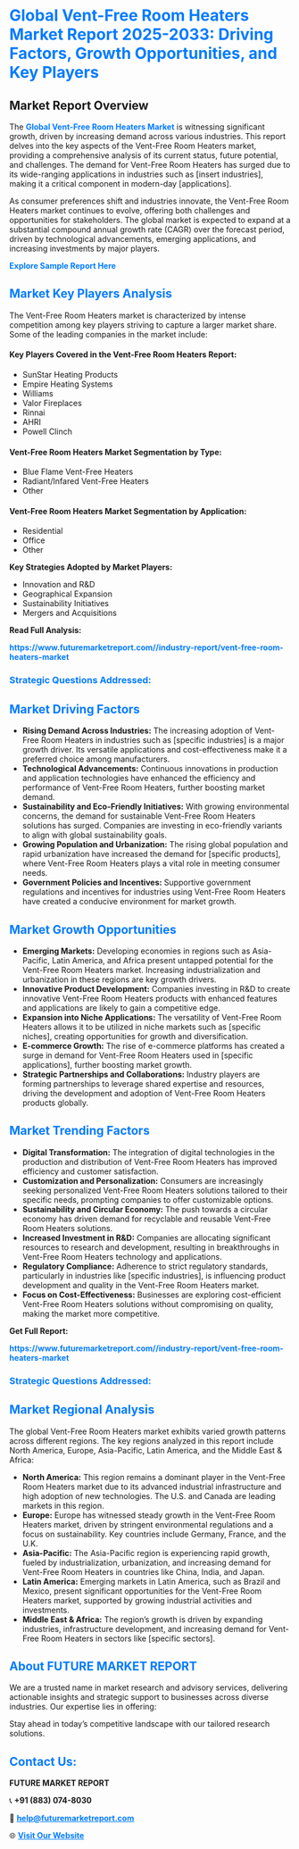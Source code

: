 <h1 style="color: #007BFF;">Global Vent-Free Room Heaters Market Report 2025-2033: Driving Factors, Growth Opportunities, and Key Players</h1>

<section id="overview">
<h2>Market Report Overview</h2>
<p>The <a href="https://www.futuremarketreport.com//industry-report/vent-free-room-heaters-market" style="color: #007BFF; text-decoration: none;"><strong>Global Vent-Free Room Heaters Market</strong></a> is witnessing significant growth, driven by increasing demand across various industries. This report delves into the key aspects of the Vent-Free Room Heaters market, providing a comprehensive analysis of its current status, future potential, and challenges. The demand for Vent-Free Room Heaters has surged due to its wide-ranging applications in industries such as [insert industries], making it a critical component in modern-day [applications].</p>
<p>As consumer preferences shift and industries innovate, the Vent-Free Room Heaters market continues to evolve, offering both challenges and opportunities for stakeholders. The global market is expected to expand at a substantial compound annual growth rate (CAGR) over the forecast period, driven by technological advancements, emerging applications, and increasing investments by major players.</p>
</section>

<section id="overview">
<p><a href="https://www.futuremarketreport.com//request-sample/reportId=86592" style="color: #007BFF; text-decoration: none;"><strong>Explore Sample Report Here</strong></a></p>
</section>

<section id="key-players">
<h2 style="color: #007BFF;">Market Key Players Analysis</h2>
<p>The Vent-Free Room Heaters market is characterized by intense competition among key players striving to capture a larger market share. Some of the leading companies in the market include:</p>
<h4>Key Players Covered in the Vent-Free Room Heaters Report:</h4>
<ul><li>SunStar Heating Products</li><li>Empire Heating Systems</li><li>Williams</li><li>Valor Fireplaces</li><li>Rinnai</li><li>AHRI</li><li>Powell Clinch</li></ul>
<h4>Vent-Free Room Heaters Market Segmentation by Type:</h4>
<ul><li>Blue Flame Vent-Free Heaters</li><li>Radiant/Infared Vent-Free Heaters</li><li>Other</li></ul>

<h4>Vent-Free Room Heaters Market Segmentation by Application:</h4>
<ul><li>Residential</li><li>Office</li><li>Other</li></ul>
<p><strong>Key Strategies Adopted by Market Players:</strong></p>
<ul>
<li>Innovation and R&D</li>
<li>Geographical Expansion</li>
<li>Sustainability Initiatives</li>
<li>Mergers and Acquisitions</li>
</ul>
</section>

<section>
<p><strong>Read Full Analysis: </strong></p><a href="https://www.futuremarketreport.com//industry-report/vent-free-room-heaters-market" style="color: #007BFF; text-decoration: none;"><strong>https://www.futuremarketreport.com//industry-report/vent-free-room-heaters-market</strong></a>
<h3 style="color: #007BFF;">Strategic Questions Addressed:</h3>
</section>

<section id="driving-factors">
<h2 style="color: #007BFF;">Market Driving Factors</h2>
<ul>
<li><strong>Rising Demand Across Industries:</strong> The increasing adoption of Vent-Free Room Heaters in industries such as [specific industries] is a major growth driver. Its versatile applications and cost-effectiveness make it a preferred choice among manufacturers.</li>
<li><strong>Technological Advancements:</strong> Continuous innovations in production and application technologies have enhanced the efficiency and performance of Vent-Free Room Heaters, further boosting market demand.</li>
<li><strong>Sustainability and Eco-Friendly Initiatives:</strong> With growing environmental concerns, the demand for sustainable Vent-Free Room Heaters solutions has surged. Companies are investing in eco-friendly variants to align with global sustainability goals.</li>
<li><strong>Growing Population and Urbanization:</strong> The rising global population and rapid urbanization have increased the demand for [specific products], where Vent-Free Room Heaters plays a vital role in meeting consumer needs.</li>
<li><strong>Government Policies and Incentives:</strong> Supportive government regulations and incentives for industries using Vent-Free Room Heaters have created a conducive environment for market growth.</li>
</ul>
</section>

<section id="growth-opportunities">
<h2 style="color: #007BFF;">Market Growth Opportunities</h2>
<ul>
<li><strong>Emerging Markets:</strong> Developing economies in regions such as Asia-Pacific, Latin America, and Africa present untapped potential for the Vent-Free Room Heaters market. Increasing industrialization and urbanization in these regions are key growth drivers.</li>
<li><strong>Innovative Product Development:</strong> Companies investing in R&D to create innovative Vent-Free Room Heaters products with enhanced features and applications are likely to gain a competitive edge.</li>
<li><strong>Expansion into Niche Applications:</strong> The versatility of Vent-Free Room Heaters allows it to be utilized in niche markets such as [specific niches], creating opportunities for growth and diversification.</li>
<li><strong>E-commerce Growth:</strong> The rise of e-commerce platforms has created a surge in demand for Vent-Free Room Heaters used in [specific applications], further boosting market growth.</li>
<li><strong>Strategic Partnerships and Collaborations:</strong> Industry players are forming partnerships to leverage shared expertise and resources, driving the development and adoption of Vent-Free Room Heaters products globally.</li>
</ul>
</section>

<section id="trending-factors">
<h2 style="color: #007BFF;">Market Trending Factors</h2>
<ul>
<li><strong>Digital Transformation:</strong> The integration of digital technologies in the production and distribution of Vent-Free Room Heaters has improved efficiency and customer satisfaction.</li>
<li><strong>Customization and Personalization:</strong> Consumers are increasingly seeking personalized Vent-Free Room Heaters solutions tailored to their specific needs, prompting companies to offer customizable options.</li>
<li><strong>Sustainability and Circular Economy:</strong> The push towards a circular economy has driven demand for recyclable and reusable Vent-Free Room Heaters solutions.</li>
<li><strong>Increased Investment in R&D:</strong> Companies are allocating significant resources to research and development, resulting in breakthroughs in Vent-Free Room Heaters technology and applications.</li>
<li><strong>Regulatory Compliance:</strong> Adherence to strict regulatory standards, particularly in industries like [specific industries], is influencing product development and quality in the Vent-Free Room Heaters market.</li>
<li><strong>Focus on Cost-Effectiveness:</strong> Businesses are exploring cost-efficient Vent-Free Room Heaters solutions without compromising on quality, making the market more competitive.</li>
</ul>
</section>

<section>
<p><strong>Get Full Report: </strong></p><a href="https://www.futuremarketreport.com//industry-report/vent-free-room-heaters-market" style="color: #007BFF; text-decoration: none;"><strong>https://www.futuremarketreport.com//industry-report/vent-free-room-heaters-market</strong></a>
<h3 style="color: #007BFF;">Strategic Questions Addressed:</h3>
</section>


<section id="regional-analysis">
<h2 style="color: #007BFF;">Market Regional Analysis</h2>
<p>The global Vent-Free Room Heaters market exhibits varied growth patterns across different regions. The key regions analyzed in this report include North America, Europe, Asia-Pacific, Latin America, and the Middle East & Africa:</p>
<ul>
<li><strong>North America:</strong> This region remains a dominant player in the Vent-Free Room Heaters market due to its advanced industrial infrastructure and high adoption of new technologies. The U.S. and Canada are leading markets in this region.</li>
<li><strong>Europe:</strong> Europe has witnessed steady growth in the Vent-Free Room Heaters market, driven by stringent environmental regulations and a focus on sustainability. Key countries include Germany, France, and the U.K.</li>
<li><strong>Asia-Pacific:</strong> The Asia-Pacific region is experiencing rapid growth, fueled by industrialization, urbanization, and increasing demand for Vent-Free Room Heaters in countries like China, India, and Japan.</li>
<li><strong>Latin America:</strong> Emerging markets in Latin America, such as Brazil and Mexico, present significant opportunities for the Vent-Free Room Heaters market, supported by growing industrial activities and investments.</li>
<li><strong>Middle East & Africa:</strong> The region’s growth is driven by expanding industries, infrastructure development, and increasing demand for Vent-Free Room Heaters in sectors like [specific sectors].</li>
</ul>
</section>

<footer>
<h2 style="color: #007BFF;">About FUTURE MARKET REPORT</h2>
<p>We are a trusted name in market research and advisory services, delivering actionable insights and strategic support to businesses across diverse industries. Our expertise lies in offering:</p>

<p>Stay ahead in today’s competitive landscape with our tailored research solutions.</p>

<h2 style="color: #007BFF;">Contact Us:</h2>
<p><strong>FUTURE MARKET REPORT</strong></p>
<p>📞 <strong>+91 (883) 074-8030</strong></p>
<p>📧 <strong><a href="mailto:help@futuremarketreport.com" style="color: #007BFF;">help@futuremarketreport.com</a></strong></p>
<p>🌐 <strong><a href="https://www.futuremarketreport.com/" style="color: #007BFF;">Visit Our Website</a></strong></p>
</footer>